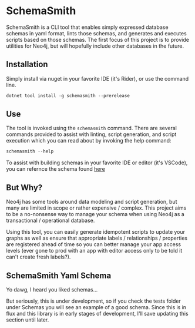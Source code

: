 # SchemaSmith

SchemaSmith is a CLI tool that enables simply expressed database schemas in yaml format, 
lints those schemas, and generates and executes scripts based on those schemas. The first
focus of this project is to provide utilities for Neo4j, but will hopefully include other
databases in the future.

## Installation

Simply install via nuget in your favorite IDE (it's Rider), or use the command line.

```powershell
dotnet tool install -g schemasmith --prerelease
```

## Use

The tool is invoked using the `schemasmith` command. There are several commands provided to assist
with linting, script generation, and script execution which you can read about by invoking the help
command:

```powershell
schemasmith --help
```
To assist with building schemas in your favorite IDE or editor (it's VSCode), you can refernce
the schema found [here](https://raw.githubusercontent.com/kaiserbergin/schema-smith/main/SchemaSmith/SchemaSmith/Schemas/neo4j-schema.json)

## But Why?

Neo4j has some tools around data modeling and script generation, but many are limited in scope
or rather expensive / complex. This project aims to be a no-nonsense way to manage your schema
when using Neo4j as a transactional / operational database.

Using this tool, you can easily generate idempotent scripts to update your graphs as well as
ensure that appropriate labels / relationships / properties are registered ahead of time so
you can better manage your app access levels (ever gone to prod with an app with editor access
only to be told it can't create fresh labels?).

## SchemaSmith Yaml Schema

Yo dawg, I heard you liked schemas...

But seriously, this is under development, so if you check the tests folder under Schemas you
will see an example of a good schema. Since this is in flux and this library is in early stages
of development, I'll save updating this section until later.
